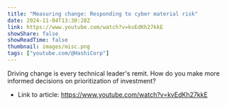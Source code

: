 ```yaml
---
title: "Measuring change: Responding to cyber material risk"
date: 2024-11-04T13:30:28Z
link: https://www.youtube.com/watch?v=kvEdKh27kkE
showShare: false
showReadTime: false
thumbnail: images/misc.png
tags: ["youtube.com/@HashiCorp"]
---
```

Driving change is every technical leader's remit. How do you make more informed decisions on prioritization of investment?

- Link to article: https://www.youtube.com/watch?v=kvEdKh27kkE